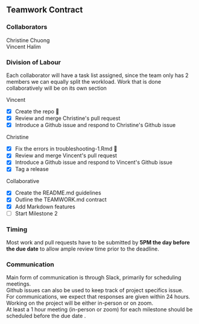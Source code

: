 ## Teamwork Contract
### Collaborators
Christine Chuong  
Vincent Halim 
### Division of Labour
Each collaborator will have a task list assigned, since the team only has 2 members we can equally split the workload. Work that is done collaboratively will be on its own section  

Vincent
*  [x] Create the repo :rocket:
*  [x] Review and merge Christine's pull request
*  [x] Introduce a Github issue and respond to Christine's Github issue 
  
Christine
*  [x] Fix the errors in troubleshooting-1.Rmd  :tada:
*  [x] Review and merge Vincent's pull request
* [x] Introduce a Github issue and respond to Vincent's Github issue
* [X] Tag a release   
  
Collaborative
* [x] Create the README.md guidelines
* [x] Outline the TEAMWORK.md contract
* [x] Add Markdown features
* [ ] Start Milestone 2
### Timing  
Most work and pull requests have to be submitted by __5PM the day before the due date__ to allow ample review time prior to the deadline.  
### Communication  
Main form of communication is through Slack, primarily for scheduling meetings.   
Github issues can also be used to keep track of project specifics issue.  
For communications, we expect that responses are given within 24 hours.   
Working on the project will be either in-person or on zoom.  
At least a 1 hour meeting (in-person or zoom) for each milestone should be scheduled before the due date .  


